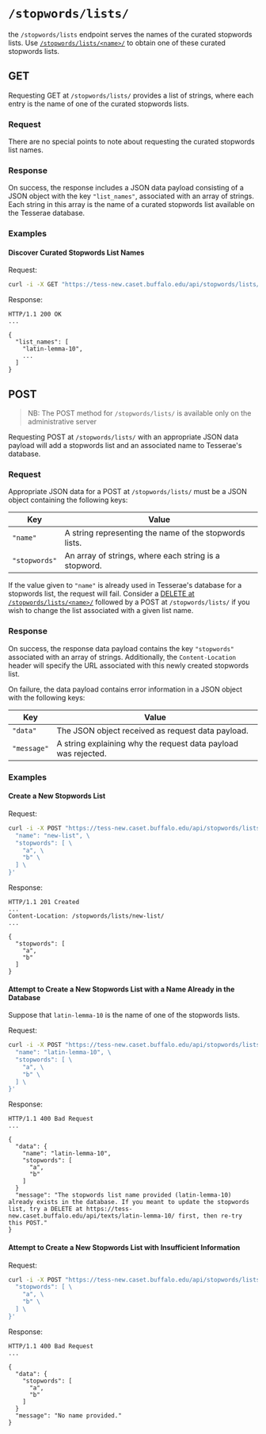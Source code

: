 # `/stopwords/lists/`

the `/stopwords/lists` endpoint serves the names of the curated stopwords lists.  Use [`/stopwords/lists/<name>/`](stopwords-lists-name.md) to obtain one of these curated stopwords lists.

## GET

Requesting GET at `/stopwords/lists/` provides a list of strings, where each entry is the name of one of the curated stopwords lists.

### Request

There are no special points to note about requesting the curated stopwords list names.

### Response

On success, the response includes a JSON data payload consisting of a JSON object with the key `"list_names"`, associated with an array of strings.  Each string in this array is the name of a curated stopwords list available on the Tesserae database.

### Examples

#### Discover Curated Stopwords List Names

Request:

```bash
curl -i -X GET "https://tess-new.caset.buffalo.edu/api/stopwords/lists/"
```

Response:

```http
HTTP/1.1 200 OK
...

{
  "list_names": [
    "latin-lemma-10",
    ...
  ]
}
```

## POST

> NB:  The POST method for `/stopwords/lists/` is available only on the administrative server

Requesting POST at `/stopwords/lists/` with an appropriate JSON data payload will add a stopwords list and an associated name to Tesserae's database.

### Request

Appropriate JSON data for a POST at `/stopwords/lists/` must be a JSON object containing the following keys:

|Key|Value|
|---|---|
|`"name"`|A string representing the name of the stopwords lists.|
|`"stopwords"`|An array of strings, where each string is a stopword.|

If the value given to `"name"` is already used in Tesserae's database for a stopwords list, the request will fail.  Consider a [DELETE at `/stopwords/lists/<name>/`](stopwords-lists-name.md#delete) followed by a POST at `/stopwords/lists/` if you wish to change the list associated with a given list name.

### Response

On success, the response data payload contains the key `"stopwords"` associated with an array of strings.  Additionally, the `Content-Location` header will specify the URL associated with this newly created stopwords list.

On failure, the data payload contains error information in a JSON object with the following keys:

|Key|Value|
|---|---|
|`"data"`|The JSON object received as request data payload.|
|`"message"`|A string explaining why the request data payload was rejected.|

### Examples

#### Create a New Stopwords List

Request:

```bash
curl -i -X POST "https://tess-new.caset.buffalo.edu/api/stopwords/lists/" -d '{ \
  "name": "new-list", \
  "stopwords": [ \
    "a", \
    "b" \
  ] \
}'
```

Response:

```http
HTTP/1.1 201 Created
...
Content-Location: /stopwords/lists/new-list/
...

{ 
  "stopwords": [
    "a",
    "b"
  ]
}
```

#### Attempt to Create a New Stopwords List with a Name Already in the Database

Suppose that `latin-lemma-10` is the name of one of the stopwords lists.

Request:

```bash
curl -i -X POST "https://tess-new.caset.buffalo.edu/api/stopwords/lists/" -d '{ \
  "name": "latin-lemma-10", \
  "stopwords": [ \
    "a", \
    "b" \
  ] \
}'
```

Response:

```http
HTTP/1.1 400 Bad Request
...

{ 
  "data": {
    "name": "latin-lemma-10",
    "stopwords": [
      "a",
      "b"
    ]
  }
  "message": "The stopwords list name provided (latin-lemma-10) already exists in the database. If you meant to update the stopwords list, try a DELETE at https://tess-new.caset.buffalo.edu/api/texts/latin-lemma-10/ first, then re-try this POST."
}
```

#### Attempt to Create a New Stopwords List with Insufficient Information

Request:

```bash
curl -i -X POST "https://tess-new.caset.buffalo.edu/api/stopwords/lists/" -d '{ \
  "stopwords": [ \
    "a", \
    "b" \
  ] \
}'
```

Response:

```http
HTTP/1.1 400 Bad Request
...

{ 
  "data": {
    "stopwords": [
      "a",
      "b"
    ]
  }
  "message": "No name provided."
}
```
